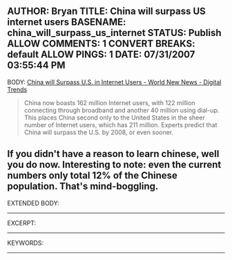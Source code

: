AUTHOR: Bryan
TITLE: China will surpass US internet users
BASENAME: china_will_surpass_us_internet
STATUS: Publish
ALLOW COMMENTS: 1
CONVERT BREAKS: __default__
ALLOW PINGS: 1
DATE: 07/31/2007 03:55:44 PM
-----
BODY:
<a title="China will Surpass U.S. in Internet Users - World New News - Digital Trends" href="http://news.digitaltrends.com/news/story/13632/china_will_surpass_us_in_internet_users">China will Surpass U.S. in Internet Users - World New News - Digital Trends</a>
<blockquote>
China now boasts 162 million Internet users, with 122 million connecting through broadband and another 40 million using dial-up. This places China second only to the United States in the sheer number of Internet users, which has 211 million. Experts predict that China will surpass the U.S. by 2008, or even sooner.</blockquote>

If you didn't have a reason to learn chinese, well you do now. Interesting to note: even the current numbers only total 12% of the Chinese population. That's mind-boggling.
-----
EXTENDED BODY:

-----
EXCERPT:

-----
KEYWORDS:

-----


